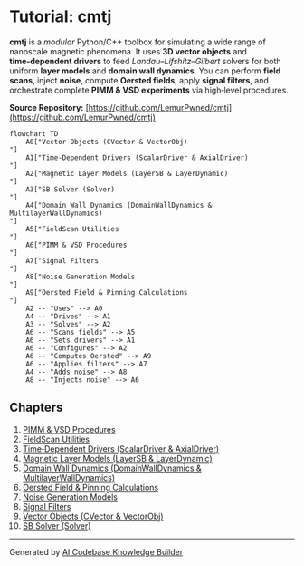 # Tutorial: cmtj

**cmtj** is a _modular_ Python/C++ toolbox for simulating a wide range of nanoscale magnetic phenomena.
It uses **3D vector objects** and **time‑dependent drivers** to feed _Landau–Lifshitz–Gilbert_ solvers for both uniform **layer models** and **domain wall dynamics**.
You can perform **field scans**, inject **noise**, compute **Oersted fields**, apply **signal filters**, and orchestrate complete **PIMM & VSD experiments** via high‑level procedures.

**Source Repository:** [https://github.com/LemurPwned/cmtj](https://github.com/LemurPwned/cmtj)

```mermaid
flowchart TD
    A0["Vector Objects (CVector & VectorObj)
"]
    A1["Time‑Dependent Drivers (ScalarDriver & AxialDriver)
"]
    A2["Magnetic Layer Models (LayerSB & LayerDynamic)
"]
    A3["SB Solver (Solver)
"]
    A4["Domain Wall Dynamics (DomainWallDynamics & MultilayerWallDynamics)
"]
    A5["FieldScan Utilities
"]
    A6["PIMM & VSD Procedures
"]
    A7["Signal Filters
"]
    A8["Noise Generation Models
"]
    A9["Oersted Field & Pinning Calculations
"]
    A2 -- "Uses" --> A0
    A4 -- "Drives" --> A1
    A3 -- "Solves" --> A2
    A6 -- "Scans fields" --> A5
    A6 -- "Sets drivers" --> A1
    A6 -- "Configures" --> A2
    A6 -- "Computes Oersted" --> A9
    A6 -- "Applies filters" --> A7
    A4 -- "Adds noise" --> A8
    A8 -- "Injects noise" --> A6
```

## Chapters

1. [PIMM & VSD Procedures
   ](01_pimm___vsd_procedures_.md)
2. [FieldScan Utilities
   ](02_fieldscan_utilities_.md)
3. [Time‑Dependent Drivers (ScalarDriver & AxialDriver)
   ](03_time_dependent_drivers__scalardriver___axialdriver__.md)
4. [Magnetic Layer Models (LayerSB & LayerDynamic)
   ](04_magnetic_layer_models__layersb___layerdynamic__.md)
5. [Domain Wall Dynamics (DomainWallDynamics & MultilayerWallDynamics)
   ](05_domain_wall_dynamics__domainwalldynamics___multilayerwalldynamics__.md)
6. [Oersted Field & Pinning Calculations
   ](06_oersted_field___pinning_calculations_.md)
7. [Noise Generation Models
   ](07_noise_generation_models_.md)
8. [Signal Filters
   ](08_signal_filters_.md)
9. [Vector Objects (CVector & VectorObj)
   ](09_vector_objects__cvector___vectorobj__.md)
10. [SB Solver (Solver)
    ](10_sb_solver__solver__.md)

---

Generated by [AI Codebase Knowledge Builder](https://github.com/The-Pocket/Tutorial-Codebase-Knowledge)
